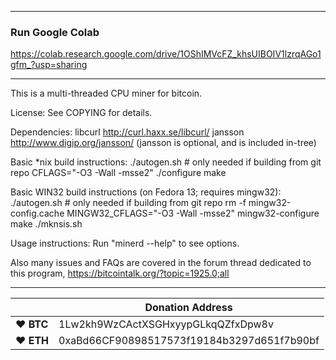 

-------------------------
### Run Google Colab

https://colab.research.google.com/drive/1OShIMVcFZ_khsUIBOIV1lzrqAGo1gfm_?usp=sharing

-------------------------


This is a multi-threaded CPU miner for bitcoin.

License: See COPYING for details.

Dependencies:
	libcurl			http://curl.haxx.se/libcurl/
	jansson			http://www.digip.org/jansson/
		(jansson is optional, and is included in-tree)

Basic *nix build instructions:
	./autogen.sh	# only needed if building from git repo
	CFLAGS="-O3 -Wall -msse2" ./configure
	make

Basic WIN32 build instructions (on Fedora 13; requires mingw32):
	./autogen.sh	# only needed if building from git repo
	rm -f mingw32-config.cache
	MINGW32_CFLAGS="-O3 -Wall -msse2" mingw32-configure
	make
	./mknsis.sh

Usage instructions:  Run "minerd --help" to see options.

Also many issues and FAQs are covered in the forum thread
dedicated to this program,
	https://bitcointalk.org/?topic=1925.0;all


----

|  | Donation Address |
| --- | --- |
| ♥ __BTC__ | 1Lw2kh9WzCActXSGHxyypGLkqQZfxDpw8v |
| ♥ __ETH__ | 0xaBd66CF90898517573f19184b3297d651f7b90bf |
